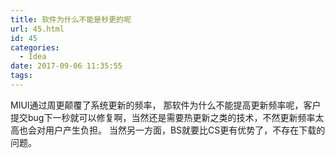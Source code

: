 ```yaml
---
title: 软件为什么不能是秒更的呢
url: 45.html
id: 45
categories:
  - Idea
date: 2017-09-06 11:35:55
tags:
---
```


MIUI通过周更颠覆了系统更新的频率， 那软件为什么不能提高更新频率呢，客户提交bug下一秒就可以修复啊，当然还是需要热更新之类的技术，不然更新频率太高也会对用户产生负担。 当然另一方面，BS就要比CS更有优势了，不存在下载的问题。